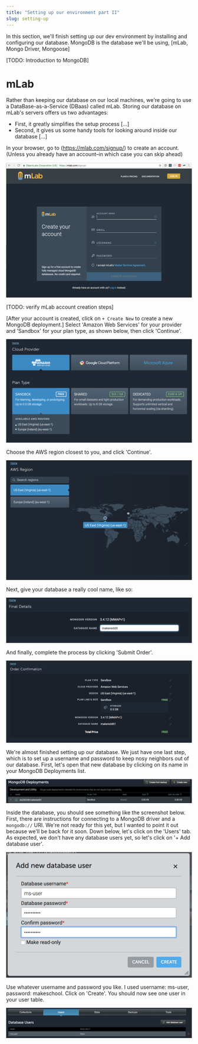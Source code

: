 ```yaml
---
title: "Setting up our environment part II"
slug: setting-up
---
```

In this section, we'll finish setting up our dev environment by installing and configuring our database.  MongoDB is the database we'll be using, [mLab, Mongo Driver, Mongoose]

[TODO: Introduction to MongoDB]

# mLab

Rather than keeping our database on our local machines, we're going to use a DataBase-as-a-Service (DBaas) called mLab.  Storing our database on mLab's servers offers us two advantages:
- First, it greatly simplifies the setup process [...]
- Second, it gives us some handy tools for looking around inside our database [...]

In your browser, go to (https://mlab.com/signup/) to create an account.  (Unless you already have an account–in which case you can skip ahead)

![mLab Signup Page](assets/mlab-01-signup.png)

[TODO: verify mLab account creation steps]

[After your account is created, click on `+ Create New` to create a new MongoDB deployment.]  Select 'Amazon Web Services' for your provider and 'Sandbox' for your plan type, as shown below, then click 'Continue'.

![mLab Deployment Creator](assets/mlab-02-setup.png)

Choose the AWS region closest to you, and click 'Continue'.

![mLab Deployment Creator](assets/mlab-03-setup.png)

Next, give your database a really cool name, like so:

![mLab Deployment Creator](assets/mlab-04-setup.png)

And finally, complete the process by clicking 'Submit Order'.

![mLab Deployment Creator](assets/mlab-05-setup.png)

We're almost finished setting up our database.  We just have one last step, which is to set up a username and password to keep nosy neighbors out of our database.  First, let's open that new database by clicking on its name in your MongoDB Deployments list.

![mLab Deployment Creator](assets/mlab-06-deployments.png)

Inside the database, you should see something like the screenshot below.  First, there are instructions for connecting to a MongoDB driver and a `mongodb://` URI.  We're not ready for this yet, but I wanted to point it out because we'll be back for it soon.  Down below, let's click on the 'Users' tab.  As expected, we don't have any database users yet, so let's click on '+ Add database user'.

![mLab Deployment Creator](assets/mlab-08-new-user.png)

Use whatever username and password you like.  I used username: ms-user, password: makeschool.  Click on 'Create'.  You should now see one user in your user table.

![mLab Deployment Creator](assets/mlab-09-users-table.png)
